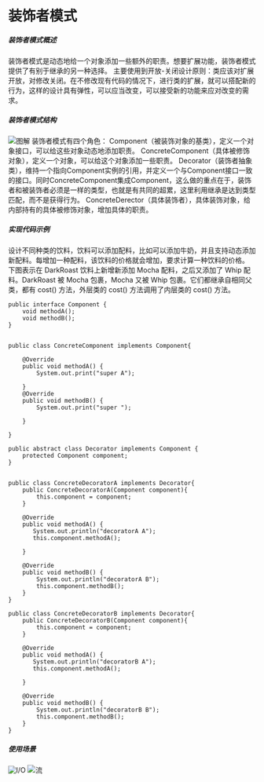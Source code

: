 装饰者模式
=====
##### 装饰者模式概述
装饰者模式是动态地给一个对象添加一些额外的职责。想要扩展功能，装饰者模式提供了有别于继承的另一种选择。
主要使用到开放-关闭设计原则：类应该对扩展开放，对修改关闭。在不修改现有代码的情况下，进行类的扩展，就可以搭配新的行为，这样的设计具有弹性，可以应当改变，可以接受新的功能来应对改变的需求。
##### 装饰者模式结构
![图解](https://upload-images.jianshu.io/upload_images/8907519-62a8271ff1c9d567.png?imageMogr2/auto-orient/strip%7CimageView2/2/w/1240)
装饰者模式有四个角色：
Component（被装饰对象的基类），定义一个对象接口，可以给这些对象动态地添加职责。
ConcreteComponent（具体被修饰对象），定义一个对象，可以给这个对象添加一些职责。
Decorator（装饰者抽象类），维持一个指向Component实例的引用，并定义一个与Component接口一致的接口。同时ConcreteComponent集成Component，这么做的重点在于，装饰者和被装饰者必须是一样的类型，也就是有共同的超累，这里利用继承是达到类型匹配，而不是获得行为。
ConcreteDerector（具体装饰者），具体装饰对象，给内部持有的具体被修饰对象，增加具体的职责。
##### 实现代码示例
设计不同种类的饮料，饮料可以添加配料，比如可以添加牛奶，并且支持动态添加新配料。每增加一种配料，该饮料的价格就会增加，要求计算一种饮料的价格。
下图表示在 DarkRoast 饮料上新增新添加 Mocha 配料，之后又添加了 Whip 配料。DarkRoast 被 Mocha 包裹，Mocha 又被 Whip 包裹。它们都继承自相同父类，都有 cost() 方法，外层类的 cost() 方法调用了内层类的 cost() 方法。
```
public interface Component {
    void methodA();
    void methodB();
}


public class ConcreteComponent implements Component{

    @Override
    public void methodA() {
        System.out.print("super A");
        
    }
    @Override
    public void methodB() {
        System.out.print("super ");
        
    }
    
}

public abstract class Decorator implements Component {
    protected Component component;
}


public class ConcreteDecoratorA implements Decorator{
    public ConcreteDecoratorA(Component component){
        this.component = component;
    }

    @Override
    public void methodA() {
       System.out.println("decoratorA A");
       this.component.methodA();
        
    }

    @Override
    public void methodB() {
        System.out.println("decoratorA B");
        this.component.methodB();
    }
}

public class ConcreteDecoratorB implements Decorator{
    public ConcreteDecoratorB(Component component){
        this.component = component;
    }

    @Override
    public void methodA() {
       System.out.println("decoratorB A");
       this.component.methodA();
        
    }

    @Override
    public void methodB() {
        System.out.println("decoratorB B");
        this.component.methodB();
    }
}
```

##### 使用场景
![I/O](https://upload-images.jianshu.io/upload_images/8907519-8b879a93c2c32b7e.png?imageMogr2/auto-orient/strip%7CimageView2/2/w/1240)
![流](https://upload-images.jianshu.io/upload_images/8907519-26e2e5b584f662a3.png?imageMogr2/auto-orient/strip%7CimageView2/2/w/1240)